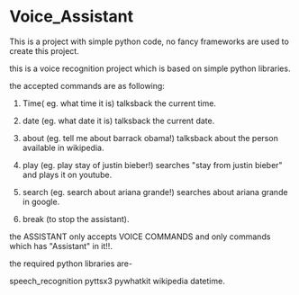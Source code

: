 # Voice_Assistant
This is a project with simple python code, no fancy frameworks are used to create this project.

this is a voice recognition project which is based on simple python libraries.

the accepted commands are as following:
1. Time( eg. what time it is) talksback the current time.

2. date (eg. what date it is) talksback the current date.

3. about (eg. tell me about barrack obama!) talksback about the person available in wikipedia.

4. play (eg. play stay of justin bieber!) searches "stay from justin bieber" and plays it on youtube.

5. search (eg. search about ariana grande!) searches about ariana grande in google.

6. break (to stop the assistant).


the ASSISTANT only accepts VOICE COMMANDS and only commands which has "Assistant" in it!!.


the required python libraries are-

speech_recognition
pyttsx3
pywhatkit
wikipedia
datetime.
